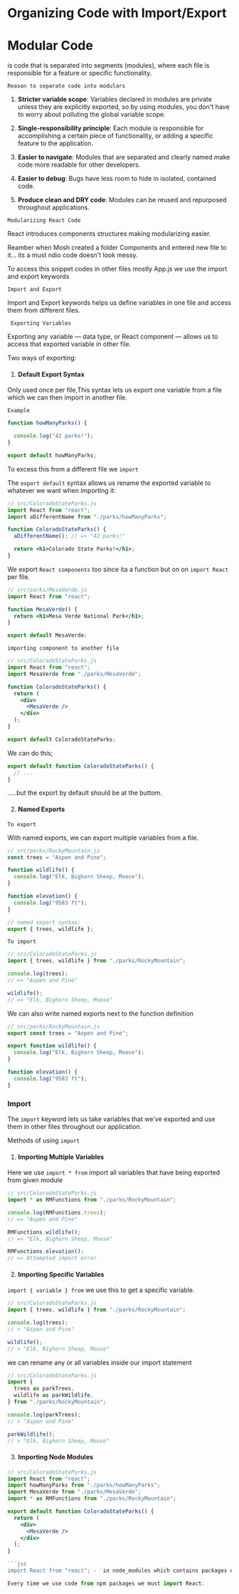 # Organizing Code with Import/Export

# Modular Code

is code that is separated into segments (modules), where each file is responsible for a feature or specific functionality.

`Reason to separate code into modulars`

 1. **Stricter variable scope**: Variables declared in modules are private unless
  they are explicitly exported, so by using modules, you don't have to worry
  about polluting the global variable scope.

2.  **Single-responsibility principle**: Each module is responsible for
   accomplishing a certain piece of functionality, or adding a specific feature
   to the application.

3.  **Easier to navigate**: Modules that are separated and clearly named make code more readable for other developers.

4.  **Easier to debug**: Bugs have less room to hide in isolated, contained code.

5.  **Produce clean and DRY code**: Modules can be reused and repurposed throughout applications.

`Modularizing React Code`

React introduces components structures making modularizing easier.

Reamber when Mosh created a folder Components and entered new file to it... its a must ndio code doesn't look messy.

To access this snippet codes in other files mostly App.js we use the import and export keywords


`Import and Export`

Import and Export keywords helps us define variables in one file and access them from different files.
  
` Exporting Variables`

Exporting any variable — data type, or React component — allows us to access that exported
variable in other file.

Two ways of exporting:

1. #### Default Export Syntax

Only used once per file,This syntax lets us export one
variable from a file which we can then import in another file.

`Example`
```js
function howManyParks() {

  console.log("42 parks!");
}

export default howManyParks;
```
To excess this from a different file we `import`

The `export default` syntax allows us rename the exported variable to whatever
we want when importing it:

```jsx
// src/ColoradoStateParks.js
import React from "react";
import aDifferentName from "./parks/howManyParks";

function ColoradoStateParks() {
  aDifferentName(); // => "42 parks!"

  return <h1>Colorado State Parks!</h1>;
}
```

We export `React components` too since ita a function but on on `import React` per file.


```jsx
// src/parks/MesaVerde.js
import React from "react";

function MesaVerde() {
  return <h1>Mesa Verde National Park</h1>;
}

export default MesaVerde;
```

`importing component to another file`

```jsx
// src/ColoradoStateParks.js
import React from "react";
import MesaVerde from "./parks/MesaVerde";

function ColoradoStateParks() {
  return (
    <div>
      <MesaVerde />
    </div>
  );
}

export default ColoradoStateParks;
```

We can do this;

```js
export default function ColoradoStateParks() {
  // ...
}
```

.....but the export by default should be at the buttom.


2. #### Named Exports

`To export`

With named exports, we can export multiple variables from a file.

```js
// src/parks/RockyMountain.js
const trees = "Aspen and Pine";

function wildlife() {
  console.log("Elk, Bighorn Sheep, Moose");
}

function elevation() {
  console.log("9583 ft");
}

// named export syntax:
export { trees, wildlife };
```


`To import`

```js
// src/ColoradoStateParks.js
import { trees, wildlife } from "./parks/RockyMountain";

console.log(trees);
// => "Aspen and Pine"

wildlife();
// => "Elk, Bighorn Sheep, Moose"
```

We can also write named exports next to the function definition

```js
// src/parks/RockyMountain.js
export const trees = "Aspen and Pine";

export function wildlife() {
  console.log("Elk, Bighorn Sheep, Moose");
}

function elevation() {
  console.log("9583 ft");
}
```
 ### Import

 The `import` keyword lets us take variables that we've exported and use them in
other files throughout our application.

Methods of using `import`

1. #### Importing Multiple Variables

Here we use `import * from` import all variables that have being exported from given module

```js
// src/ColoradoStateParks.js
import * as RMFunctions from "./parks/RockyMountain";

console.log(RMFunctions.trees);
// => "Aspen and Pine"

RMFunctions.wildlife();
// => "Elk, Bighorn Sheep, Moose"

RMFunctions.elevation();
// => Attempted import error
```

2. #### Importing Specific Variables


`import { variable } from` we use this to get a specific variable.

```js
// src/ColoradoStateParks.js
import { trees, wildlife } from "./parks/RockyMountain";

console.log(trees);
// > "Aspen and Pine"

wildlife();
// > "Elk, Bighorn Sheep, Moose"
```
we can rename any or all variables inside our import statement

```js
// src/ColoradoStateParks.js
import {
  trees as parkTrees,
  wildlife as parkWildlife,
} from "./parks/RockyMountain";

console.log(parkTrees);
// > "Aspen and Pine"

parkWildlife();
// > "Elk, Bighorn Sheep, Moose"
```

3. #### Importing Node Modules

```jsx
// src/ColoradoStateParks.js
import React from "react";
import howManyParks from "./parks/howManyParks";
import MesaVerde from "./parks/MesaVerde";
import * as RMFunctions from "./parks/RockyMountain";

export default function ColoradoStateParks() {
  return (
    <div>
      <MesaVerde />
    </div>
  );
}

```jss
import React from "react"; - `in node_modules which contains packages on thrid party-code. 

Every time we use code from npm packages we must import React.








